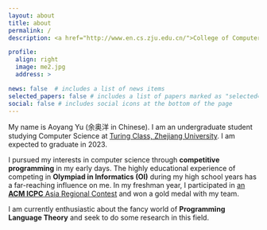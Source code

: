 ```yaml
---
layout: about
title: about
permalink: /
description: <a href="http://www.en.cs.zju.edu.cn/">College of Computer Science and Technology</a> • <a href="https://www.zju.edu.cn/english/">Zhejiang University</a>

profile:
  align: right
  image: me2.jpg
  address: >

news: false  # includes a list of news items
selected_papers: false # includes a list of papers marked as "selected={true}"
social: false # includes social icons at the bottom of the page
---
```


My name is Aoyang Yu (余奥洋 in Chinese). I am an undergraduate student studying Computer Science at [Turing Class, Zhejiang University](http://www.en.cs.zju.edu.cn/turing_honors_class/list.htm). I am expected to graduate in 2023.

I pursued my interests in computer science through **competitive programming** in my early days. The highly educational experience of competing in **Olympiad in Informatics (OI)** during my high school years has a far-reaching influence on me. In my freshman year, I participated in [an **ACM ICPC** Asia Regional Contest](https://icpc.global/regionals/finder/AR-Nannjing-2019) and won a gold medal with my team.

I am currently enthusiastic about the fancy world of **Programming Language Theory** and seek to do some research in this field.
